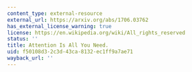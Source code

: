 ```yaml
---
content_type: external-resource
external_url: https://arxiv.org/abs/1706.03762
has_external_license_warning: true
license: https://en.wikipedia.org/wiki/All_rights_reserved
status: ''
title: Attention Is All You Need.
uid: f50108d3-2c3d-43ca-8132-ec1ff9a7ae71
wayback_url: ''
---
```

